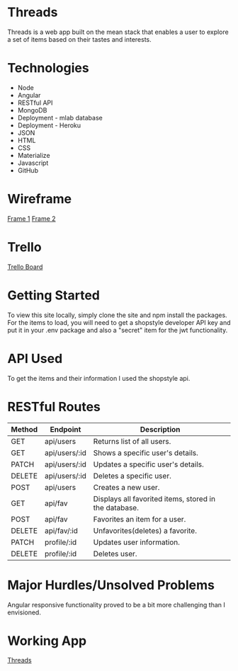 # Threads

Threads is a web app built on the mean stack that enables a user to explore a set of items based on their tastes and interests.

# Technologies
* Node
* Angular
* RESTful API
* MongoDB
* Deployment - mlab database
* Deployment - Heroku
* JSON
* HTML
* CSS
* Materialize
* Javascript
* GitHub

# Wireframe

[Frame 1](http://imgur.com/8mr7Yi8)
[Frame 2](http://imgur.com/lCuAHSb)

# Trello

[Trello Board](https://trello.com/b/siALsV5D/wdi-p4-threads)

# Getting Started

To view this site locally, simply clone the site and npm install the packages. For the items to load, you will need to get a shopstyle developer API key and put it in your .env package and also a "secret" item for the jwt functionality.

# API Used

To get the items and their information I used the shopstyle api.

# RESTful Routes
|Method|Endpoint|Description|
|------|--------|-----------|
|GET|api/users|Returns list of all users.|
|GET|api/users/:id|Shows a specific user's details.|
|PATCH|api/users/:id|Updates a specific user's details.|
|DELETE|api/users/:id|Deletes a specific user.|
|POST|api/users|Creates a new user.|
|GET|api/fav|Displays all favorited items, stored in the database.|
|POST|api/fav|Favorites an item for a user.|
|DELETE|api/fav/:id|Unfavorites(deletes) a favorite.|
|PATCH|profile/:id|Updates user information.|
|DELETE|profile/:id|Deletes user.|

# Major Hurdles/Unsolved Problems

Angular responsive functionality proved to be a bit more challenging than I envisioned.

# Working App

[Threads](http://thread-co.herokuapp.com/)
